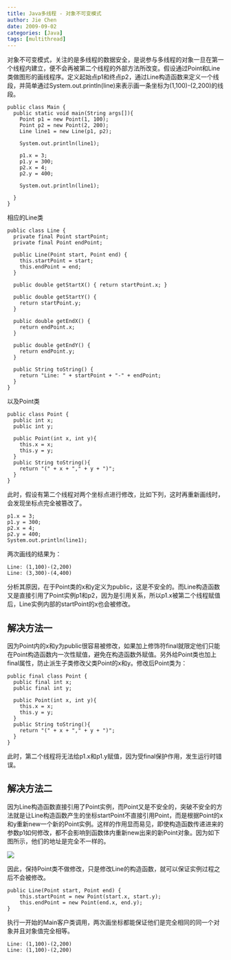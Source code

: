 ```yaml
---
title: Java多线程 - 对象不可变模式
author: Jie Chen
date: 2009-09-02
categories: [Java]
tags: [multithread]
---
```



对象不可变模式，关注的是多线程的数据安全，是说参与多线程的对象一旦在第一个线程内建立，便不会再被第二个线程的外部方法所改变。假设通过Point和Line类做图形的画线程序。定义起始点p1和终点p2，通过Line构造函数来定义一个线段，并简单通过System.out.println(line)来表示画一条坐标为(1,100)-(2,200)的线段。

	public class Main {
	  public static void main(String args[]){
		Point p1 = new Point(1, 100);
		Point p2 = new Point(2, 200);
		Line line1 = new Line(p1, p2);

		System.out.println(line1);

		p1.x = 3;
		p1.y = 300;
		p2.x = 4;
		p2.y = 400;

		System.out.println(line1);

	  }
	}

相应的Line类

	public class Line {
	  private final Point startPoint;
	  private final Point endPoint;

	  public Line(Point start, Point end) {
		this.startPoint = start;
		this.endPoint = end;
	  }

	  public double getStartX() { return startPoint.x; }

	  public double getStartY() {
		return startPoint.y;
	  }

	  public double getEndX() {
		return endPoint.x;
	  }

	  public double getEndY() {
		return endPoint.y;
	  }

	  public String toString() {
		return "Line: " + startPoint + "-" + endPoint;
	  }
	}

以及Point类

	public class Point {
	  public int x;
	  public int y;

	  public Point(int x, int y){
		this.x = x;
		this.y = y;
	  }
	  public String toString(){
		return "(" + x + "," + y + ")";
	  }
	}


此时，假设有第二个线程对两个坐标点进行修改，比如下列，这时再重新画线时，会发现坐标点完全被篡改了。

    p1.x = 3;
    p1.y = 300;
    p2.x = 4;
    p2.y = 400;
	System.out.println(line1);

两次画线的结果为：

	Line: (1,100)-(2,200)
	Line: (3,300)-(4,400)

分析其原因，在于Point类的x和y定义为public，这是不安全的。而Line构造函数又是直接引用了Point实例p1和p2，因为是引用关系，所以p1.x被第二个线程赋值后，Line实例内部的startPoint的x也会被修改。

## 解决方法一

因为Point内的x和y为public很容易被修改，如果加上修饰符final就限定他们只能在Point构造函数内一次性赋值，避免在构造函数外赋值。另外给Point类也加上final属性，防止派生子类修改父类Point的x和y。修改后Point类为：

	public final class Point {
	  public final int x;
	  public final int y;

	  public Point(int x, int y){
		this.x = x;
		this.y = y;
	  }
	  public String toString(){
		return "(" + x + "," + y + ")";
	  }
	}

此时，第二个线程将无法给p1.x和p1.y赋值，因为受final保护作用，发生运行时错误。

## 解决方法二

因为Line构造函数直接引用了Point实例，而Point又是不安全的，突破不安全的方法就是让Line构造函数产生的坐标startPoint不直接引用Point，而是根据Point的x和y重新new一个新的Point实例。这样的作用显而易见，即使构造函数传递进来的参数p1如何修改，都不会影响到函数体内重新new出来的新Point对象。因为如下图所示，他们的地址是完全不一样的。

![](/asserts/res/java-threads-immutablepattern-1.png)

因此，保持Point类不做修改，只是修改Line的构造函数，就可以保证实例过程之后不会被修改。

	public Line(Point start, Point end) {
		this.startPoint = new Point(start.x, start.y);
		this.endPoint = new Point(end.x, end.y);
	}


执行一开始的Main客户类调用，两次画坐标都能保证他们是完全相同的同一个对象并且对象值完全相等。

	Line: (1,100)-(2,200)
	Line: (1,100)-(2,200)